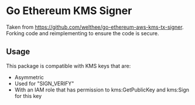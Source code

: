 # Go Ethereum KMS Signer
Taken from https://github.com/welthee/go-ethereum-aws-kms-tx-signer. Forking code and reimplementing to ensure the code is secure.

## Usage
This package is compatible with KMS keys that are:
- Asymmetric
- Used for "SIGN_VERIFY"
- With an IAM role that has permission to kms:GetPublicKey and kms:Sign for this key
